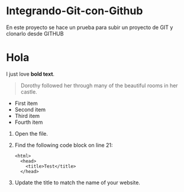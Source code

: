 # Integrando-Git-con-Github
En este proyecto se hace un prueba para subir un proyecto de GIT y clonarlo desde GITHUB
<h1>Hola</h1>

I just love **bold text**.

> Dorothy followed her through many of the beautiful rooms in her castle.

+ First item
+ Second item
+ Third item
+ Fourth item

1.  Open the file.
2.  Find the following code block on line 21:

        <html>
          <head>
            <title>Test</title>
          </head>

3.  Update the title to match the name of your website.
